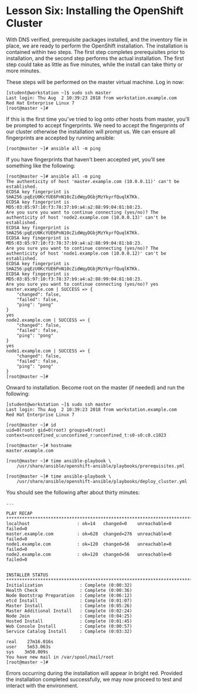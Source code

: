 # Lesson Six: Installing the OpenShift Cluster

With DNS verified, prerequisite packages installed, and the inventory file in place, we are ready to perform the OpenShift installation. The installation is contained within two steps. The first step completes prerequisites prior to installation, and the second step performs the actual installation. The first step could take as little as five minutes, while the install can take thirty or more minutes.

These steps will be performed on the master virtual machine. Log in now:
```
[student@workstation ~]$ sudo ssh master
Last login: Thu Aug  2 10:39:23 2018 from workstation.example.com
Red Hat Enterprise Linux 7
[root@master ~]#
```
If this is the first time you've tried to log onto other hosts from master, you'll be prompted to accept fingerprints. We need to accept the fingerprints of our cluster otherwise the installation will prompt us. We can ensure all fingerprints are accepted by running ansible:
```
[root@master ~]# ansible all -m ping
```
If you have fingerprints that haven't been accepted yet, you'll see something like the following:
```
[root@master ~]# ansible all -m ping
The authenticity of host 'master.example.com (10.0.0.11)' can't be established.
ECDSA key fingerprint is SHA256:pqEzU0KcYUE6PnN10cZidWqyDGbjMzYkyrfQuqlKTKk.
ECDSA key fingerprint is MD5:03:85:97:10:f3:78:37:b9:a4:a2:88:99:04:81:b8:23.
Are you sure you want to continue connecting (yes/no)? The authenticity of host 'node2.example.com (10.0.0.13)' can't be established.
ECDSA key fingerprint is SHA256:pqEzU0KcYUE6PnN10cZidWqyDGbjMzYkyrfQuqlKTKk.
ECDSA key fingerprint is MD5:03:85:97:10:f3:78:37:b9:a4:a2:88:99:04:81:b8:23.
Are you sure you want to continue connecting (yes/no)? The authenticity of host 'node1.example.com (10.0.0.12)' can't be established.
ECDSA key fingerprint is SHA256:pqEzU0KcYUE6PnN10cZidWqyDGbjMzYkyrfQuqlKTKk.
ECDSA key fingerprint is MD5:03:85:97:10:f3:78:37:b9:a4:a2:88:99:04:81:b8:23.
Are you sure you want to continue connecting (yes/no)? yes
master.example.com | SUCCESS => {
    "changed": false, 
    "failed": false, 
    "ping": "pong"
}
yes
node2.example.com | SUCCESS => {
    "changed": false, 
    "failed": false, 
    "ping": "pong"
}
yes
node1.example.com | SUCCESS => {
    "changed": false, 
    "failed": false, 
    "ping": "pong"
}
[root@master ~]# 
```
Onward to installation. Become root on the master (if needed) and run the following:
```
[student@workstation ~]$ sudo ssh master
Last login: Thu Aug  2 10:39:23 2018 from workstation.example.com
Red Hat Enterprise Linux 7

[root@master ~]# id
uid=0(root) gid=0(root) groups=0(root) context=unconfined_u:unconfined_r:unconfined_t:s0-s0:c0.c1023

[root@master ~]# hostname
master.example.com

[root@master ~]# time ansible-playbook \
    /usr/share/ansible/openshift-ansible/playbooks/prerequisites.yml

[root@master ~]# time ansible-playbook \
    /usr/share/ansible/openshift-ansible/playbooks/deploy_cluster.yml
```
You should see the following after about thirty minutes:
```
...

PLAY RECAP ***********************************************************************************************************************************************************************************************************************************************************************
localhost                  : ok=14   changed=0    unreachable=0    failed=0   
master.example.com         : ok=628  changed=276  unreachable=0    failed=0   
node1.example.com          : ok=120  changed=56   unreachable=0    failed=0   
node2.example.com          : ok=120  changed=56   unreachable=0    failed=0   


INSTALLER STATUS *****************************************************************************************************************************************************************************************************************************************************************
Initialization              : Complete (0:00:32)
Health Check                : Complete (0:00:36)
Node Bootstrap Preparation  : Complete (0:06:12)
etcd Install                : Complete (0:01:07)
Master Install              : Complete (0:05:26)
Master Additional Install   : Complete (0:02:24)
Node Join                   : Complete (0:04:25)
Hosted Install              : Complete (0:01:45)
Web Console Install         : Complete (0:00:57)
Service Catalog Install     : Complete (0:03:32)

real    27m16.016s
user    5m53.063s
sys    3m50.009s
You have new mail in /var/spool/mail/root
[root@master ~]#
```
Errors occurring during the installation will appear in bright red. Provided the installation completed successfully, we may now proceed to test and interact with the environment.
